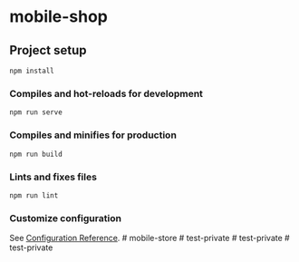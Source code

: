 # mobile-shop

## Project setup
```
npm install
```

### Compiles and hot-reloads for development
```
npm run serve
```

### Compiles and minifies for production
```
npm run build
```

### Lints and fixes files
```
npm run lint
```

### Customize configuration
See [Configuration Reference](https://cli.vuejs.org/config/).
#   m o b i l e - s t o r e  
 #   t e s t - p r i v a t e  
 #   t e s t - p r i v a t e  
 #   t e s t - p r i v a t e  
 